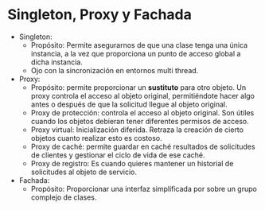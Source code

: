 # Singleton, Proxy y Fachada

- Singleton:
    - Propósito: Permite asegurarnos de que una clase tenga una única instancia, a la vez que proporciona un punto de
      acceso global a dicha instancia.
    - Ojo con la sincronización en entornos multi thread.
- Proxy:
    - Propósito: permite proporcionar un **sustituto** para otro objeto. Un proxy controla el acceso
      al objeto original, permitiéndote hacer algo antes o después de que la solicitud llegue al objeto original.
    - Proxy de protección: controla el acceso al objeto original. Son útiles cuando los objetos debieran tener
      diferentes
      permisos de acceso.
    - Proxy virtual: Inicialización diferida. Retraza la creación de cierto objetos cuanto realizar esto es costoso.
    - Proxy de caché: permite guardar en caché resultados de solicitudes de clientes y gestionar el ciclo de vida de ese
      caché.
    - Proxy de registro: Es cuando quieres mantener un historial de solicitudes al objeto de servicio.
- Fachada:
    - Propósito: Proporcionar una interfaz simplificada por sobre un grupo complejo de clases.